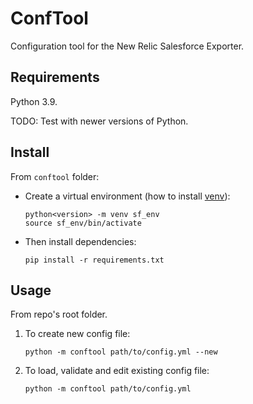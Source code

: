 # ConfTool

Configuration tool for the New Relic Salesforce Exporter.

## Requirements

Python 3.9.

TODO: Test with newer versions of Python.

## Install

From `conftool` folder:

- Create a virtual environment (how to install [venv](https://virtualenv.pypa.io/en/latest/installation.html)):

    ```
    python<version> -m venv sf_env
    source sf_env/bin/activate
    ```

- Then install dependencies:

    ```
    pip install -r requirements.txt
    ```

## Usage

From repo's root folder.

1. To create new config file:

    ```
    python -m conftool path/to/config.yml --new
    ```

1. To load, validate and edit existing config file:

    ```
    python -m conftool path/to/config.yml
    ```